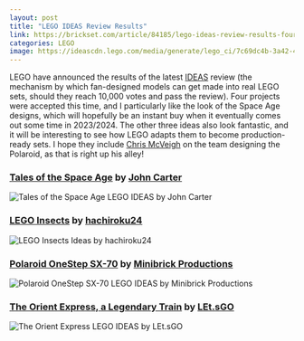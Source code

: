```yaml
---
layout: post
title: "LEGO IDEAS Review Results"
link: https://brickset.com/article/84185/lego-ideas-review-results-four-projects-approved!
categories: LEGO
image: https://ideascdn.lego.com/media/generate/lego_ci/7c69dc4b-3a42-4458-82ac-c2c1dbf55b50/resize:950:633/webp
---
```


LEGO have announced the results of the latest [IDEAS](https://ideas.lego.com/) review (the mechanism by which fan-designed models can get made into real LEGO sets, should they reach 10,000 votes and pass the review). Four projects were accepted this time, and I particularly like the look of the Space Age designs, which will hopefully be an instant buy when it eventually comes out some time in 2023/2024. The other three ideas also look fantastic, and it will be interesting to see how LEGO adapts them to become production-ready sets. I hope they include [Chris McVeigh](https://chrismcveigh.com/cm/welcome.html) on the team designing the Polaroid, as that is right up his alley!

### [Tales of the Space Age](https://ideas.lego.com/projects/08ccddc2-e926-4a7b-8287-26b40649bada) by [John Carter](https://ideas.lego.com/profile/53c6910b-7bac-4e93-8def-e81172084bb8/entries?query=&sort=top)

![Tales of the Space Age LEGO IDEAS by John Carter](https://ideascdn.lego.com/media/generate/lego_ci/7c69dc4b-3a42-4458-82ac-c2c1dbf55b50/resize:950:633/webp)

### [LEGO Insects](https://ideas.lego.com/projects/39eb392e-0a3d-481b-b157-8f586082761e) by [hachiroku24](https://ideas.lego.com/profile/622fee18-3adf-4c66-8b4e-eb8f78d27eef/entries?query=&sort=top)

![LEGO Insects Ideas by hachiroku24](https://ideascdn.lego.com/media/generate/public/lego_ci/317ac69b-ba4c-4840-ac9d-beb3bd65b61e/resize:1600:900/legacy)

### [Polaroid OneStep SX-70](https://ideas.lego.com/projects/200dd32e-8ec8-44aa-8f7d-e4dcc6f74e5c) by [Minibrick Productions](https://ideas.lego.com/profile/cb41754b-5ba3-425f-8051-5bb0be7b5c19/entries?query=&sort=top)

![Polaroid OneStep SX-70 LEGO IDEAS by Minibrick Productions](https://ideascdn.lego.com/media/generate/public/lego_ci/fb14594a-f8bc-4511-854a-6b01c08e7daa/resize:1600:900/legacy)

### [The Orient Express, a Legendary Train](https://ideas.lego.com/projects/568ee861-3b62-413a-9432-ce1d3a98c61a) by [LEt.sGO](https://ideas.lego.com/profile/78b8fed9-8061-4f24-845d-314b5c9aa4ec/entries?query=&sort=top)

![The Orient Express LEGO IDEAS by LEt.sGO](https://ideascdn.lego.com/media/generate/public/lego_ci/0b5fbaf0-206e-4a27-8951-eca80e883ba3/resize:1600:900/legacy)
